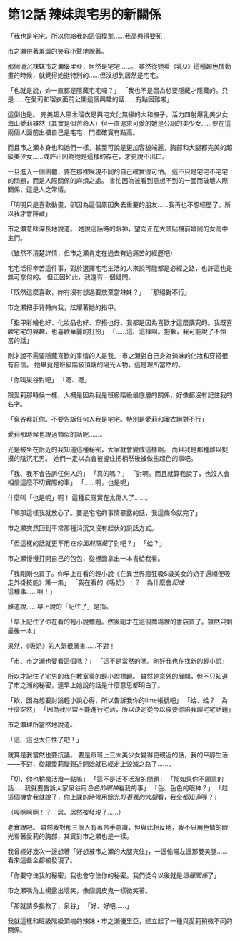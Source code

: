 # 第12話 辣妹與宅男的新關係

「我也是宅宅。所以你給我的這個模型……我高興得要死」

市之瀬帶著羞澀的笑容小聲地說著。

那個消沉辣妹市之瀬優里亞，居然是宅宅……。
雖然從她看《乳Q》這種超色情動畫的時候，就覺得她挺特別的……但沒想到居然是宅宅。

「也就是說，妳一直都是隱藏宅宅囉？」
「我也不是因為想要隱藏才隱藏的。只是……在愛莉和瑠衣面前公開這個興趣的話……有點困難啦」

這倒也是。
完美超人黑木瑠衣是與宅文化無緣的大和撫子，活力四射爆乳美少女海山愛莉雖然（其實是個苦命人）但一直追求可愛的她是公認的美少女……要在這兩個人面前出櫃自己是宅宅，門檻確實有點高。

而且市之瀬本身也和她們一樣，甚至可說是更加容貌端麗，胸部和大腿都完美的超級美少女……或許正因為她是這樣的存在，才更說不出口。

一旦進入一個團體，要在那裡展現不同的自己確實很可怕。
這不只是宅宅不宅宅的問題，而是人際關係的麻煩之處。
害怕因為被看到意想不到的一面而破壞人際關係，這是人之常情。

「明明只是喜歡動畫，卻因為這個原因失去重要的朋友……我再也不想經歷了。所以我才會隱藏」

市之瀬意味深長地說道。
她說這話時的眼神，望向正在大頭貼機前嬉鬧的女高中生們。

（雖然不清楚詳情，但市之瀬肯定在過去有過痛苦的經歷吧）

宅宅活得辛苦這件事，對於選擇宅宅生活的人來說可能都是必經之路，也許這也是無可奈何的。
但正因如此，我還有一個疑問。

「既然這麼喜歡，妳有沒有想過要放棄當辣妹？」
「那絕對不行」

市之瀬把手背轉向我，炫耀著她的指甲。

「指甲彩繪也好、化妝品也好、穿搭也好，我都是因為喜歡才這麼講究的。我既喜歡宅宅的興趣，也喜歡華麗的打扮」
「……這、這樣啊。抱歉，我可能說了不恰當的話」

剛才說不需要隱藏喜歡的事情的人是我。
市之瀬對自己身為辣妹的化妝和穿搭很有自信。
她畢竟是班級階級頂端的陽光人物，這是理所當然的。

「你叫泉谷對吧」
「嗯、嗯」

跟愛莉那時候一樣，大概是因為我是班級階級最底層的關係，好像都沒有記住我的名字。

「泉谷拜託你。不要告訴任何人我是宅宅。特別是愛莉和瑠衣絕對不行」

愛莉那時候也說過類似的話呢……。

光是被坐在附近的我知道這種秘密，大家就會變成這樣啊。
而且我是那種難以捉摸的陰沉宅男。
她們一定以為會被握住把柄然後被做些超色的事吧。

「我、我不會告訴任何人的」
「真的嗎？」
「對啊。而且就算我說了，也沒人會相信這麼不切實際的事」
「……啊，也是呢」

什麼叫「也是呢」啊！
這種反應實在太傷人了……。

「嘛那這樣我就放心了。要是宅宅的事情暴露的話，我這條命就完了」

市之瀬突然回到平常那種消沉又沒有起伏的說話方式。

「但這樣的話就更不用*在你面前隱藏*了對吧？」
「蛤？」

市之瀬慢慢打開自己的包包，從裡面拿出一本書給我看。

「我剛剛也買了。你早上在看的輕小說《在異世界瘋狂吸S級美女的奶子還順便吸走外掛技能》第一集」
「我在看的《吸奶》！？　為什麼會*記住*這種事……啊！」

難道說……早上說的「記住了」是指。

「早上記住了你在看的輕小說標題。然後剛才在這個商場裡的書店買了。雖然只剩最後一本」

果然，《吸奶》的人氣很厲害……不對！

「市、市之瀬也要看這個嗎？」
「這不是當然的嗎。剛好我也在找新的輕小說」

所以才記住了宅男的我在教室看的輕小說標題。
雖然是意外的展開，但不只知道了市之瀬的秘密，連早上她說的話是什麼意思都明白了。

「欸，因為想要討論輕小說心得，所以告訴我你的lime帳號吧」
「蛤、蛤？　為什麼突然」
「因為我平常不能進行宅活，所以決定從今以後要你陪我聊宅宅話題」

市之瀬理所當然地說道。

「這、這也太任性了吧！」

就算是我當然也要抗議。
要是跟班上三大美少女變得更親近的話，我的平靜生活——不對，從跟愛莉變親近開始就已經走上毀滅之路了……。

「切，你也稍微活潑一點嘛」
「這不是活不活潑的問題」
「那如果你不願意的話……我就要告訴大家泉谷用*色色的眼神*看我的事」
「色、色色的眼神？」
「趁這個機會我就說了，你上課的時候用餘光*盯著我的大腿*看，我全都知道喔？」

（嘎啊啊啊！？　居、居然被發現了……）

老實說吧。
雖然我對那三個人有著苦手意識，但與此相反地，我不只用色情的眼光看著愛莉的胸部，其實對市之瀬也是一樣。

我曾經好幾次一邊想著「好想被市之瀬的大腿夾住」，一邊偷瞄左邊那雙美腿……看來這些全都被發現了。

「你要守住我的秘密，我也會守住你的秘密。我們從今以後就是*這種關係*了」

市之瀬嘴角上揚露出壞笑，像個調皮鬼一樣微笑著。

「那就請多指教了，泉谷」
「好、好吧……」

我就這樣和班級階級頂端的辣妹・市之瀬優里亞，建立起了一種與愛莉稍微不同的關係。